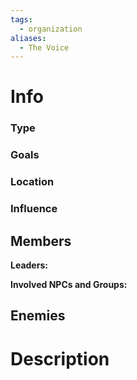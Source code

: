 ```yaml
---
tags:
  - organization
aliases:
  - The Voice
---
```

# Info

### Type

### Goals

### Location

### Influence

## Members
**Leaders:** 

**Involved NPCs and Groups:** 


## Enemies

# Description
